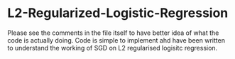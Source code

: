 # L2-Regularized-Logistic-Regression
Please see the comments in the file itself to have better idea of what the code is actually doing. Code is simple to implement ahd have been written to understand the working of SGD on L2 regularised logisitc regression. 
